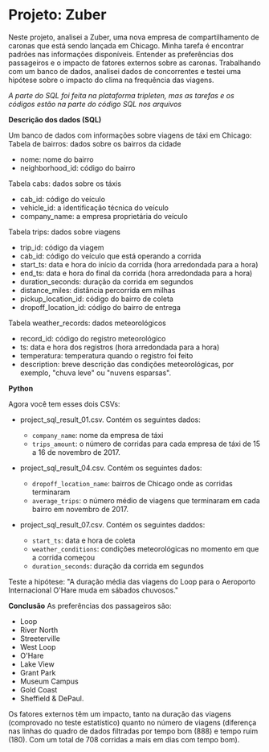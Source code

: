 # Projeto: Zuber

Neste projeto, analisei a Zuber, uma nova empresa de compartilhamento de caronas que está sendo lançada em Chicago. Minha tarefa é encontrar padrões nas informações disponíveis. Entender as preferências dos passageiros e o impacto de fatores externos sobre as caronas. Trabalhando com um banco de dados, analisei dados de concorrentes e testei uma hipótese sobre o impacto do clima na frequência das viagens.

*A parte do SQL foi feita na plataforma tripleten, mas as tarefas e os códigos estão na parte do código SQL nos arquivos*

**Descrição dos dados (SQL)**

Um banco de dados com informações sobre viagens de táxi em Chicago:
Tabela de bairros: dados sobre os bairros da cidade
- nome: nome do bairro
- neighborhood_id: código do bairro

Tabela cabs: dados sobre os táxis
- cab_id: código do veículo
- vehicle_id: a identificação técnica do veículo
- company_name: a empresa proprietária do veículo

Tabela trips: dados sobre viagens
- trip_id: código da viagem
- cab_id: código do veículo que está operando a corrida
- start_ts: data e hora do início da corrida (hora arredondada para a hora)
- end_ts: data e hora do final da corrida (hora arredondada para a hora)
- duration_seconds: duração da corrida em segundos
- distance_miles: distância percorrida em milhas
- pickup_location_id: código do bairro de coleta
- dropoff_location_id: código do bairro de entrega

Tabela weather_records: dados meteorológicos
- record_id: código do registro meteorológico
- ts: data e hora dos registros (hora arredondada para a hora)
- temperatura: temperatura quando o registro foi feito
- description: breve descrição das condições meteorológicas, por exemplo, "chuva leve" ou "nuvens esparsas".

**Python**

Agora você tem esses dois CSVs: 
- project_sql_result_01.csv. Contém os seguintes dados:
  - `company_name`: nome da empresa de táxi
  - `trips_amount`: o número de corridas para cada empresa de táxi de 15 a 16 de novembro de 2017.

- project_sql_result_04.csv. Contém os seguintes dados:
  - `dropoff_location_name`: bairros de Chicago onde as corridas terminaram
  - `average_trips`: o número médio de viagens que terminaram em cada bairro em novembro de 2017.

- project_sql_result_07.csv. Contém os seguintes daddos:
  - `start_ts`: data e hora de coleta
  - `weather_conditions`: condições meteorológicas no momento em que a corrida começou
  - `duration_seconds`: duração da corrida em segundos

Teste a hipótese: "A duração média das viagens do Loop para o Aeroporto Internacional O'Hare muda em sábados chuvosos."

**Conclusão** 
As preferências dos passageiros são: 
- Loop
- River North
- Streeterville
- West Loop
- O'Hare
- Lake View
- Grant Park
- Museum Campus
- Gold Coast
- Sheffield & DePaul.

Os fatores externos têm um impacto, tanto na duração das viagens (comprovado no teste estatístico) quanto no número de viagens (diferença nas linhas do quadro de dados filtradas por tempo bom (888) e tempo ruim (180). Com um total de 708 corridas a mais em dias com tempo bom).

